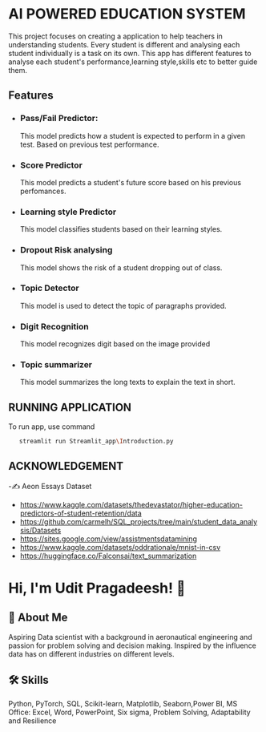 
# AI POWERED EDUCATION SYSTEM

This project focuses on creating a application to help teachers in understanding students. Every student is different and analysing each student individually is a task on its own.
This app has different features to analyse each student's performance,learning style,skills etc to better guide them.


## Features

- ###  Pass/Fail Predictor: 

    This model predicts how a student is expected to perform in a given test. Based on previous test performance.
- ###  Score Predictor

    This model predicts a student's future score based on his previous perfomances. 
- ###  Learning style Predictor

    This model classifies students based on their learning styles.
- ###  Dropout Risk analysing

    This model shows the risk of a student dropping out of class.
- ###  Topic Detector

    This model is used to detect the topic of paragraphs provided.
- ###  Digit Recognition

    This model recognizes digit based on the image provided
- ###  Topic summarizer

    This model summarizes the long texts to explain the text in short.

## RUNNING APPLICATION

To run app, use command

```bash
   streamlit run Streamlit_app\Introduction.py
```
## ACKNOWLEDGEMENT
-✍️ Aeon Essays Dataset
- https://www.kaggle.com/datasets/thedevastator/higher-education-predictors-of-student-retention/data
- https://github.com/carmelh/SQL_projects/tree/main/student_data_analysis/Datasets
- https://sites.google.com/view/assistmentsdatamining
- https://www.kaggle.com/datasets/oddrationale/mnist-in-csv
- https://huggingface.co/Falconsai/text_summarization

# Hi, I'm Udit Pragadeesh! 👋


## 🚀 About Me
Aspiring Data scientist with a background in aeronautical engineering and passion for problem solving and decision making. 
Inspired by the influence data has on different industries on different levels. 

## 🛠 Skills
 Python, PyTorch, SQL, Scikit-learn, Matplotlib, Seaborn,Power BI, MS Office: Excel, Word, PowerPoint, Six sigma, Problem Solving, Adaptability and Resilience

